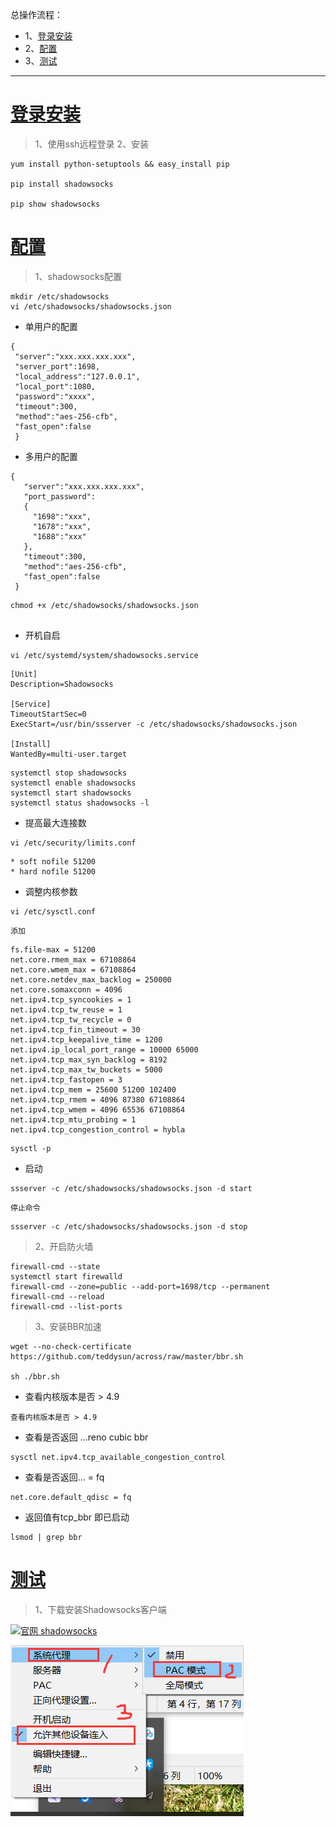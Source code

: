 总操作流程：
- 1、[登录安装](#vultr-01)
- 2、[配置](#vultr-02)
- 3、[测试](#vultr-03)

***
# <a name="vultr-01" href="#" >登录安装</a>

> 1、使用ssh远程登录
> 2、安装
```
yum install python-setuptools && easy_install pip 

pip install shadowsocks

pip show shadowsocks
```

# <a name="vultr-02" href="#" >配置</a>

> 1、shadowsocks配置
```
mkdir /etc/shadowsocks
vi /etc/shadowsocks/shadowsocks.json
```

- 单用户的配置
```
{ 
 "server":"xxx.xxx.xxx.xxx",
 "server_port":1698,
 "local_address":"127.0.0.1",
 "local_port":1080,
 "password":"xxxx", 
 "timeout":300,
 "method":"aes-256-cfb",
 "fast_open":false 
 }
```
- 多用户的配置

```
{ 
   "server":"xxx.xxx.xxx.xxx", 
   "port_password":
   {
     "1698":"xxx", 
     "1678":"xxx",
     "1688":"xxx" 
   },
   "timeout":300,
   "method":"aes-256-cfb",
   "fast_open":false
 }
```

```
chmod +x /etc/shadowsocks/shadowsocks.json


```

- 开机自启

```
vi /etc/systemd/system/shadowsocks.service
```

```
[Unit]
Description=Shadowsocks

[Service]
TimeoutStartSec=0
ExecStart=/usr/bin/ssserver -c /etc/shadowsocks/shadowsocks.json

[Install]
WantedBy=multi-user.target
```

```
systemctl stop shadowsocks
systemctl enable shadowsocks
systemctl start shadowsocks
systemctl status shadowsocks -l
```

- 提高最大连接数

```
vi /etc/security/limits.conf
```

```
* soft nofile 51200
* hard nofile 51200
```

- 调整内核参数

```
vi /etc/sysctl.conf
```

`添加`

```
fs.file-max = 51200
net.core.rmem_max = 67108864
net.core.wmem_max = 67108864
net.core.netdev_max_backlog = 250000
net.core.somaxconn = 4096
net.ipv4.tcp_syncookies = 1
net.ipv4.tcp_tw_reuse = 1
net.ipv4.tcp_tw_recycle = 0
net.ipv4.tcp_fin_timeout = 30
net.ipv4.tcp_keepalive_time = 1200
net.ipv4.ip_local_port_range = 10000 65000
net.ipv4.tcp_max_syn_backlog = 8192
net.ipv4.tcp_max_tw_buckets = 5000
net.ipv4.tcp_fastopen = 3
net.ipv4.tcp_mem = 25600 51200 102400
net.ipv4.tcp_rmem = 4096 87380 67108864
net.ipv4.tcp_wmem = 4096 65536 67108864
net.ipv4.tcp_mtu_probing = 1
net.ipv4.tcp_congestion_control = hybla
```

```
sysctl -p
```

- 启动

```
ssserver -c /etc/shadowsocks/shadowsocks.json -d start
```

`停止命令`

```
ssserver -c /etc/shadowsocks/shadowsocks.json -d stop
```

> 2、开启防火墙

```
firewall-cmd --state
systemctl start firewalld
firewall-cmd --zone=public --add-port=1698/tcp --permanent
firewall-cmd --reload
firewall-cmd --list-ports
```

>3、安装BBR加速

```
wget --no-check-certificate https://github.com/teddysun/across/raw/master/bbr.sh

sh ./bbr.sh
```

- 查看内核版本是否 > 4.9 

```
查看内核版本是否 > 4.9 
```

- 查看是否返回 ...reno cubic bbr

```
sysctl net.ipv4.tcp_available_congestion_control 
```

- 查看是否返回... = fq

```
net.core.default_qdisc = fq
```

- 返回值有tcp_bbr 即已启动

```
lsmod | grep bbr
```

# <a name="vultr-03" href="#" >测试</a>

> 1、下载安装Shadowsocks客户端

[![](https://img.shields.io/badge/官网-shadowsocks-red.svg "官网 shadowsocks")](https://github.com/shadowsocks/shadowsocks-windows/releases)

![](image/2-1.png)







